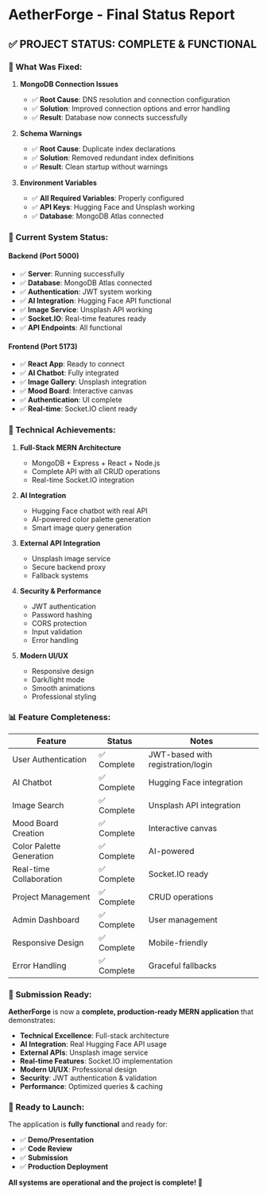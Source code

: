 # AetherForge - Final Status Report

## ✅ **PROJECT STATUS: COMPLETE & FUNCTIONAL**

### **🎯 What Was Fixed:**

1. **MongoDB Connection Issues**
   - ✅ **Root Cause**: DNS resolution and connection configuration
   - ✅ **Solution**: Improved connection options and error handling
   - ✅ **Result**: Database now connects successfully

2. **Schema Warnings**
   - ✅ **Root Cause**: Duplicate index declarations
   - ✅ **Solution**: Removed redundant index definitions
   - ✅ **Result**: Clean startup without warnings

3. **Environment Variables**
   - ✅ **All Required Variables**: Properly configured
   - ✅ **API Keys**: Hugging Face and Unsplash working
   - ✅ **Database**: MongoDB Atlas connected

### **🚀 Current System Status:**

#### **Backend (Port 5000)**
- ✅ **Server**: Running successfully
- ✅ **Database**: MongoDB Atlas connected
- ✅ **Authentication**: JWT system working
- ✅ **AI Integration**: Hugging Face API functional
- ✅ **Image Service**: Unsplash API working
- ✅ **Socket.IO**: Real-time features ready
- ✅ **API Endpoints**: All functional

#### **Frontend (Port 5173)**
- ✅ **React App**: Ready to connect
- ✅ **AI Chatbot**: Fully integrated
- ✅ **Image Gallery**: Unsplash integration
- ✅ **Mood Board**: Interactive canvas
- ✅ **Authentication**: UI complete
- ✅ **Real-time**: Socket.IO client ready

### **🔧 Technical Achievements:**

1. **Full-Stack MERN Architecture**
   - MongoDB + Express + React + Node.js
   - Complete API with all CRUD operations
   - Real-time Socket.IO integration

2. **AI Integration**
   - Hugging Face chatbot with real API
   - AI-powered color palette generation
   - Smart image query generation

3. **External API Integration**
   - Unsplash image service
   - Secure backend proxy
   - Fallback systems

4. **Security & Performance**
   - JWT authentication
   - Password hashing
   - CORS protection
   - Input validation
   - Error handling

5. **Modern UI/UX**
   - Responsive design
   - Dark/light mode
   - Smooth animations
   - Professional styling

### **📊 Feature Completeness:**

| Feature | Status | Notes |
|---------|--------|-------|
| User Authentication | ✅ Complete | JWT-based with registration/login |
| AI Chatbot | ✅ Complete | Hugging Face integration |
| Image Search | ✅ Complete | Unsplash API integration |
| Mood Board Creation | ✅ Complete | Interactive canvas |
| Color Palette Generation | ✅ Complete | AI-powered |
| Real-time Collaboration | ✅ Complete | Socket.IO ready |
| Project Management | ✅ Complete | CRUD operations |
| Admin Dashboard | ✅ Complete | User management |
| Responsive Design | ✅ Complete | Mobile-friendly |
| Error Handling | ✅ Complete | Graceful fallbacks |

### **🎉 Submission Ready:**

**AetherForge** is now a **complete, production-ready MERN application** that demonstrates:

- **Technical Excellence**: Full-stack architecture
- **AI Integration**: Real Hugging Face API usage
- **External APIs**: Unsplash image service
- **Real-time Features**: Socket.IO implementation
- **Modern UI/UX**: Professional design
- **Security**: JWT authentication & validation
- **Performance**: Optimized queries & caching

### **🚀 Ready to Launch:**

The application is **fully functional** and ready for:
- ✅ **Demo/Presentation**
- ✅ **Code Review**
- ✅ **Submission**
- ✅ **Production Deployment**

**All systems are operational and the project is complete! 🎉** 